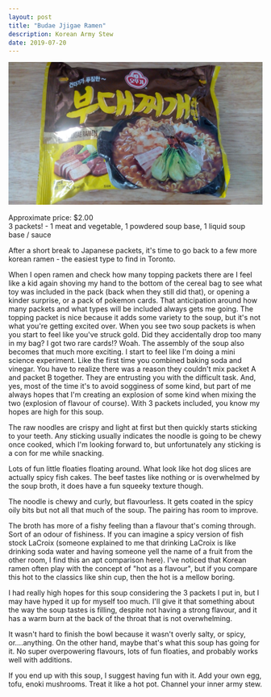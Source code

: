 ```yaml
---
layout: post
title: "Budae Jjigae Ramen"
description: Korean Army Stew
date: 2019-07-20
---
```


![Budae Jjigae Ramen](/images/ramen/budae-jjigae-ramen.jpg)

Approximate price: $2.00  
3 packets! - 1 meat and vegetable, 1 powdered soup base, 1 liquid soup base / sauce

After a short break to Japanese packets, it's time to go back to a few more korean ramen - the easiest type to find in Toronto.

When I open ramen and check how many topping packets there are I feel like a kid again shoving my hand to the bottom of the cereal bag to see what toy was included in the pack (back when they still did that), or opening a kinder surprise, or a pack of pokemon cards. That anticipation around how many packets and what types will be included always gets me going. The topping packet is nice because it adds some variety to the soup, but it's not what you're getting excited over. When you see two soup packets is when you start to feel like you've struck gold. Did they accidentally drop too many in my bag? I got two rare cards!? Woah. The assembly of the soup also becomes that much more exciting. I start to feel like I'm doing a mini science experiment. Like the first time you combined baking soda and vinegar. You have to realize there was a reason they couldn't mix packet A and packet B together. They are entrusting you with the difficult task. And, yes, most of the time it's to avoid sogginess of some kind, but part of me always hopes that I'm creating an explosion of some kind when mixing the two (explosion of flavour of course). With 3 packets included, you know my hopes are high for this soup.

The raw noodles are crispy and light at first but then quickly starts sticking to your teeth. Any sticking usually indicates the noodle is going to be chewy once cooked, which I'm looking forward to, but unfortunately any sticking is a con for me while snacking.

Lots of fun little floaties floating around. What look like hot dog slices are actually spicy fish cakes. The beef tastes like nothing or is overwhelmed by the soup broth, it does have a fun squeeky texture though.

The noodle is chewy and curly, but flavourless. It gets coated in the spicy oily bits but not all that much of the soup. The pairing has room to improve.

The broth has more of a fishy feeling than a flavour that's coming through. Sort of an odour of fishiness. If you can imagine a spicy version of fish stock LaCroix (someone explained to me that drinking LaCroix is like drinking soda water and having someone yell the name of a fruit from the other room, I find this an apt comparison here). I've noticed that Korean ramen often play with the concept of "hot as a flavour", but if you compare this hot to the classics like shin cup, then the hot is a mellow boring.

I had really high hopes for this soup considering the 3 packets I put in, but I may have hyped it up for myself too much. I'll give it that something about the way the soup tastes is filling, despite not having a strong flavour, and it has a warm burn at the back of the throat that is not overwhelming.

It wasn't hard to finish the bowl because it wasn't overly salty, or spicy, or....anything. On the other hand, maybe that's what this soup has going for it. No super overpowering flavours, lots of fun floaties, and probably works well with additions.

If you end up with this soup, I suggest having fun with it. Add your own egg, tofu, enoki mushrooms. Treat it like a hot pot. Channel your inner army stew.
